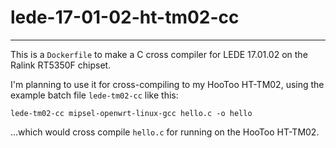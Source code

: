 # lede-17-01-02-ht-tm02-cc
---

This is a `Dockerfile` to make a C cross compiler for LEDE 17.01.02 on the Ralink RT5350F chipset.

I'm planning to use it for cross-compiling to my HooToo HT-TM02, using the example 
batch file `lede-tm02-cc` like this:

`lede-tm02-cc mipsel-openwrt-linux-gcc hello.c -o hello`

...which would cross compile `hello.c` for running on the HooToo HT-TM02.
